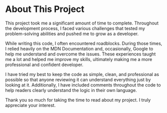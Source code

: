 # About This Project
This project took me a significant amount of time to complete. Throughout the development process, I faced various challenges that tested my problem-solving abilities and pushed me to grow as a developer.

While writing this code, I often encountered roadblocks. During those times, I relied heavily on the MDN Documentation and, occasionally, Google to help me understand and overcome the issues. These experiences taught me a lot and helped me improve my skills, ultimately making me a more professional and confident developer.

I have tried my best to keep the code as simple, clean, and professional as possible so that anyone reviewing it can understand everything just by looking at it. Additionally, I have included comments throughout the code to help readers clearly understand the logic in their own language.

Thank you so much for taking the time to read about my project. I truly appreciate your interest.